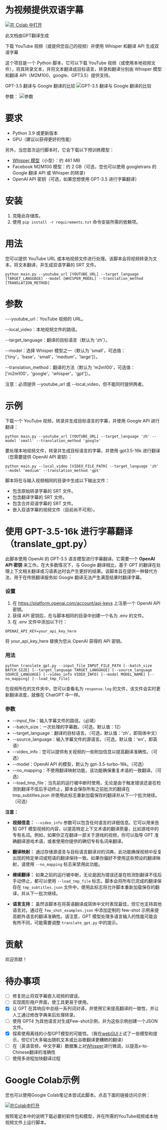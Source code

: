# 为视频提供双语字幕

[![在 Colab 中打开](https://colab.research.google.com/assets/colab-badge.svg)](https://colab.research.google.com/drive/1XDLFlgew9BzUqNpTv_kq0HNocTNOSekP?usp=sharing)

此文档由GPT翻译生成

下载 YouTube 视频（或提供您自己的视频）并使用 Whisper 和翻译 API 生成双语字幕

这个项目是一个 Python 脚本，它可以下载 YouTube 视频（或使用本地视频文件），将其转录文本，并将文本翻译成目标语言，转录和翻译分别由 Whisper 模型和翻译 API（M2M100、google、GPT3.5）提供支持。

<!--注意：由于某些错误导致非英语语言字体无法找到，因此将字幕嵌入到视频中目前还无法实现。目前只能生成双语言的 SRT 文件。-->

GPT-3.5 翻译与 Google 翻译的比较
![GPT-3.5 翻译与 Google 翻译的比较](assets/google-vs-gpt.png)

参数：
![参数](assets/args.png)


# 要求

- Python 3.9 或更新版本
- GPU（建议以获得更好的性能）

另外，当您首次运行脚本时，它会下载以下预训练模型：

- [Whisper 模型](https://github.com/openai/whisper)（小型）：约 461 MB
- Facebook M2M100 模型：约 2 GB（可选，您也可以使用 googletrans 的 Google 翻译 API 或 Whisper 的转录）
- OpenAI API 密钥（可选，如果您想使用 GPT-3.5 进行字幕翻译）


# 安装
1. 克隆此存储库。
2. 使用 ``` pip install -r requirements.txt ``` 命令安装所需的依赖项。

# 用法
您可以提供 YouTube URL 或本地视频文件进行处理。该脚本会将视频转录为文本，将文本翻译，并生成双语字幕的 SRT 文件。

```
python main.py --youtube_url [YOUTUBE_URL] --target_language [TARGET_LANGUAGE] --model [WHISPER_MODEL] --translation_method [TRANSLATION_METHOD]

```
# 参数

---youtube_url：YouTube 视频的 URL。

--local_video：本地视频文件的路径。

--target_language：翻译的目标语言（默认为 'zh'）。

--model：选择 Whisper 模型之一（默认为 'small'，可选值：['tiny'，'base'，'small'，'medium'，'large']）。

--translation_method：翻译的方法（默认为 'm2m100'，可选值：['m2m100'，'google'，'whisper'，'gpt']）。


注意：必须提供 --youtube_url 或 --local_video，但不能同时提供两者。

# 示例

下载一个 YouTube 视频，转录并生成目标语言的字幕，并使用 Google API 进行翻译：

```
python main.py --youtube_url [YOUTUBE_URL] --target_language 'zh' --model 'small' --translation_method 'google'
```

要处理本地视频文件，转录并生成目标语言的字幕，并使用 gpt3.5-16k 进行翻译（您需要提供 OpenAI API 密钥）：

```
python main.py --local_video [VIDEO_FILE_PATH] --target_language 'zh' --model 'medium' --translation_method 'gpt'
```


脚本将在与输入视频相同的目录中生成以下输出文件：

- 包含原始转录字幕的 SRT 文件。
- 包含翻译字幕的 SRT 文件。
- 包含合并双语字幕的 SRT 文件。
- 嵌入双语字幕的视频文件（目前尚不可用）。


# 使用 GPT-3.5-16k 进行字幕翻译（translate_gpt.py）

此脚本使用 OpenAI 的 GPT-3.5 语言模型进行字幕翻译。它需要一个 **OpenAI API 密钥** 来工作。在大多数情况下，与 Google 翻译相比，基于 GPT 的翻译在处理上下文相关翻译或习语表达时会产生更好的结果。该脚本旨在提供一种替代方法，用于在传统翻译服务如 Google 翻译无法产生满意结果时翻译字幕。



### 设置
1. 在 https://platform.openai.com/account/api-keys 上注册一个 OpenAI API 密钥。
2. 获得 API 密钥后，在与脚本相同的目录中创建一个名为 .env 的文件。
3. 在 .env 文件中添加以下行：
```
OPENAI_API_KEY=your_api_key_here
```
将 your_api_key_here 替换为您从 OpenAI 获得的 API 密钥。

### 用法

```
python translate_gpt.py --input_file INPUT_FILE_PATH [--batch_size BATCH_SIZE] [--target_language TARGET_LANGUAGE] [--source_language SOURCE_LANGUAGE] [--video_info VIDEO_INFO] [--model MODEL_NAME] [--no_mapping] [--load_tmp_file]
```

在视频所在的文件夹中，您可以查看名为 `response.log` 的文件，该文件会实时更新翻译进度，就像在 ChatGPT 中一样。

### 参数

- --input_file：输入字幕文件的路径。（必填）
- --batch_size：一次处理的字幕数。（可选，默认值：12）
- --target_language：翻译的目标语言。（可选，默认值：'zh'，即简体中文）
- --source_language：输入字幕文件的源语言。（可选，默认值：'en'，即英语）
- --video_info：您可以提供有关视频的一些附加信息以提高翻译准确性。（可选）
- --model：OpenAI API 的模型，默认为 gpt-3.5-turbo-16k。（可选）
- --no_mapping：不使用翻译映射功能，该功能确保重复术语的一致翻译。（可选）
- --load_tmp_file：当先前的运行被中断时使用，无论是由于触发错误还是在检测到翻译不佳后手动终止，脚本会保存所有之前批次的翻译在 tmp_subtitles.json 并使用此标志重新加载保存的翻译并从下一个批次继续。（可选）

**注意：**

- **视频信息：** `--video_info` 参数可以包含任何语言的详细信息。它可以用来告知 GPT 模型视频的内容，以提高特定上下文术语的翻译质量，比如游戏中的专有名词。例如，如果你正在翻译一部关于游戏的视频，你可以指导 GPT 准确翻译游戏术语，或者使用你提供的确切专有名词来翻译。

- **翻译映射：** 通过存储源语言与目标语言翻译对的词典，此功能确保视频中反复出现的特定单词或短语的翻译保持一致。如果你偏好不使用这些预设的翻译映射，请使用 `--no_mapping` 标志来禁用此功能。

- **继续翻译：** 如果之前的运行被中断，无论是因为错误还是在检测到翻译不佳后手动停止，都可以使用 `--load_tmp_file` 标志。脚本会将所有已完成的翻译保存在 `tmp_subtitles.json` 文件中，使用此标志将允许脚本重新加载保存的翻译，并从下一批次继续。

- **语言支持：** 虽然该脚本在将英语翻译成简体中文时表现最佳，但它也支持其他语言对。通过在 `few_shot_examples.json` 中添加定制的 few-shot 示例来提高额外语言的翻译准确性。请注意，GPT 模型处理多语言输入的性能可能会有所不同，可能需要调整 `translate_gpt.py` 中的提示。

<!-- [GPT-3.5 翻译演示](https://www.bilibili.com/video/BV1xv4y1E7ZD/) -->


# 贡献
欢迎贡献！


# 待办事项
- [ ] 修复防止将双字幕嵌入视频的错误。
- [ ] 实现图形用户界面，使工具更易于使用。
- [x] 让 GPT 在其响应中总结一系列词对译，并使用它来提高翻译的一致性，并让人工通过修改字典来后处理转录。
- [ ] 使用 GPT4 为其他语言对生成Few-shot示例，并为这些示例创建一个JSON文件。
- [x] 探索使用离线的小型GPT模型的可能性。（我在[webGUI](https://github.com/oobabooga/text-generation-webui)上试了一些模型和提示，但它们大多输出随机文本或比谷歌翻译更糟糕的翻译）
- [ ] 在（英语音频，中文字幕）数据集上对[Whisper](https://github.com/jumon/whisper-finetuning)进行微调，以提高x-to-Chinese翻译的准确性
- [ ] 使用多进程加快翻译过程

# Google Colab示例
您也可以使用Google Colab笔记本尝试此脚本。点击下面的链接访问示例：

[![在Colab中打开](https://colab.research.google.com/assets/colab-badge.svg)](https://colab.research.google.com/drive/1XDLFlgew9BzUqNpTv_kq0HNocTNOSekP?usp=sharing)

按照笔记本中的说明下载必要的软件包和模型，并在所需的YouTube视频或本地视频文件上运行脚本。
